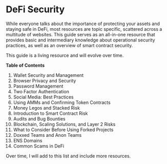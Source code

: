 # DeFi Security

While everyone talks about the importance of protecting your assets and staying safe in DeFi, most resources are topic specific, scattered across a multitude of websites. This guide serves as an all-in-one resource that provides basic and intermediary knowledge about operational security practices, as well as an overview of smart contract security. 

This guide is a living resource and will evolve over time. 

**Table of Contents**

1) Wallet Security and Management
2) Browser Privacy and Security
3) Password Management
4) Two Factor Authentication
5) Social Media: Best Practices
6) Using AMMs and Confirming Token Contracts
7) Money Legos and Stacked Risk
8) Introduction to Smart Contract Risk
9) Audits and Bug Bounties
10) Blockchain, Scaling Solutions, and Layer 2 Risks
11) What to Consider Before Using Forked Projects
12) Doxxed Teams and Anon Teams
13) ENS Domains
14) Common Scams in DeFi

Over time, I will add to this list and include more resources.
